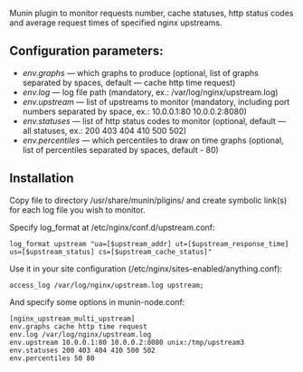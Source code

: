 Munin plugin to monitor requests number, cache statuses, http status codes and average request times of
specified nginx upstreams.

## Configuration parameters:
* *env.graphs* — which graphs to produce (optional, list of graphs separated by spaces, default — cache http time request)
* *env.log* — log file path (mandatory, ex.: /var/log/nginx/upstream.log)
* *env.upstream* — list of upstreams to monitor (mandatory, including port numbers separated by space, ex.: 10.0.0.1:80 10.0.0.2:8080)
* *env.statuses* — list of http status codes to monitor (optional, default — all statuses, ex.: 200 403 404 410 500 502)
* *env.percentiles* — which percentiles to draw on time graphs (optional, list of percentiles separated by spaces, default - 80)

## Installation
Copy file to directory /usr/share/munin/pligins/ and create symbolic link(s) for each log file you wish to monitor.

Specify log_format at /etc/nginx/conf.d/upstream.conf:
```
log_format upstream "ua=[$upstream_addr] ut=[$upstream_response_time] us=[$upstream_status] cs=[$upstream_cache_status]"
```

Use it in your site configuration (/etc/nginx/sites-enabled/anything.conf):
```
access_log /var/log/nginx/upstream.log upstream;
```

And specify some options in munin-node.conf:
```
[nginx_upstream_multi_upstream]
env.graphs cache http time request
env.log /var/log/nginx/upstream.log
env.upstream 10.0.0.1:80 10.0.0.2:8080 unix:/tmp/upstream3
env.statuses 200 403 404 410 500 502
env.percentiles 50 80
```
